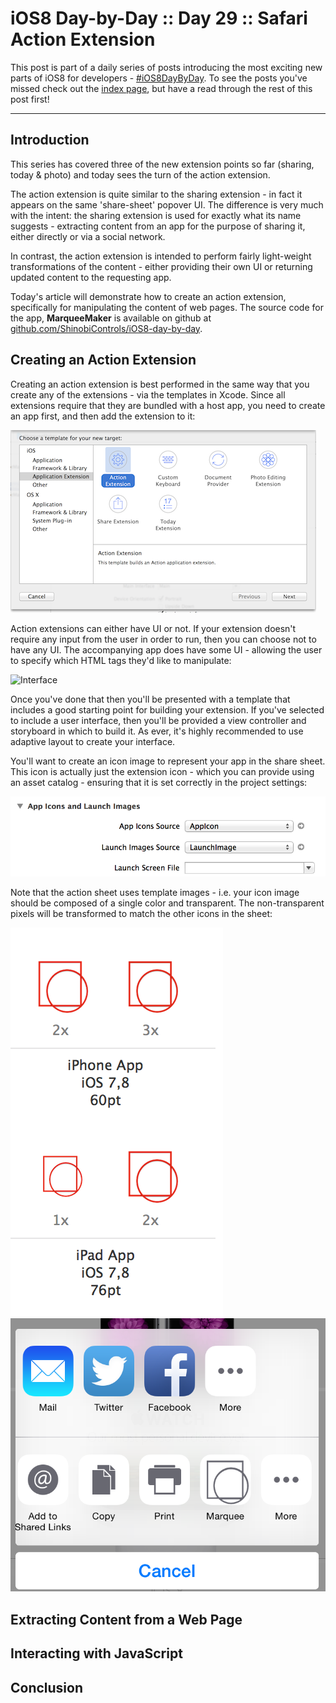 # iOS8 Day-by-Day :: Day 29 :: Safari Action Extension

This post is part of a daily series of posts introducing the most exciting new
parts of iOS8 for developers - [#iOS8DayByDay](https://twitter.com/search?q=%23iOS8DayByDay).
To see the posts you've missed check out the [index page](http://shinobicontrols.com/iOS8DayByDay),
but have a read through the rest of this post first!

---

## Introduction

This series has covered three of the new extension points so far (sharing,
today & photo) and today sees the turn of the action extension.

The action extension is quite similar to the sharing extension - in fact it
appears on the same 'share-sheet' popover UI. The difference is very much with
the intent: the sharing extension is used for exactly what its name suggests -
extracting content from an app for the purpose of sharing it, either directly or
via a social network.

In contrast, the action extension is intended to perform fairly light-weight
transformations of the content - either providing their own UI or returning
updated content to the requesting app.

Today's article will demonstrate how to create an action extension,
specifically for manipulating the content of web pages. The source code for the
app, __MarqueeMaker__ is available on github at
[github.com/ShinobiControls/iOS8-day-by-day](https://github.com/ShinobiControls/iOS8-day-by-day).


## Creating an Action Extension

Creating an action extension is best performed in the same way that you create
any of the extensions - via the templates in Xcode. Since all extensions
require that they are bundled with a host app, you need to create an app first,
and then add the extension to it:

![Action Extension](assets/choosing_action_extension.png)

Action extensions can either have UI or not. If your extension doesn't require
any input from the user in order to run, then you can choose not to have any UI.
The accompanying app does have some UI - allowing the user to specify which HTML
tags they'd like to manipulate:

![Interface](assets/choosing_interface.png)

Once you've done that then you'll be presented with a template that includes a
good starting point for building your extension. If you've selected to include a
user interface, then you'll be provided a view controller and storyboard in
which to build it. As ever, it's highly recommended to use adaptive layout to
create your interface.

You'll want to create an icon image to represent your app in the share sheet.
This icon is actually just the extension icon - which you can provide using an
asset catalog - ensuring that it is set correctly in the project settings:

![Asset Catalog](assets/specify_asset_catalog.png)

Note that the action sheet uses template images - i.e. your icon image should be
composed of a single color and transparent. The non-transparent pixels will be
transformed to match the other icons in the sheet:

![Template Icons](assets/template_icons.png)
![Mapped Icons](assets/mapped_icons.png)


## Extracting Content from a Web Page


## Interacting with JavaScript


## Conclusion

